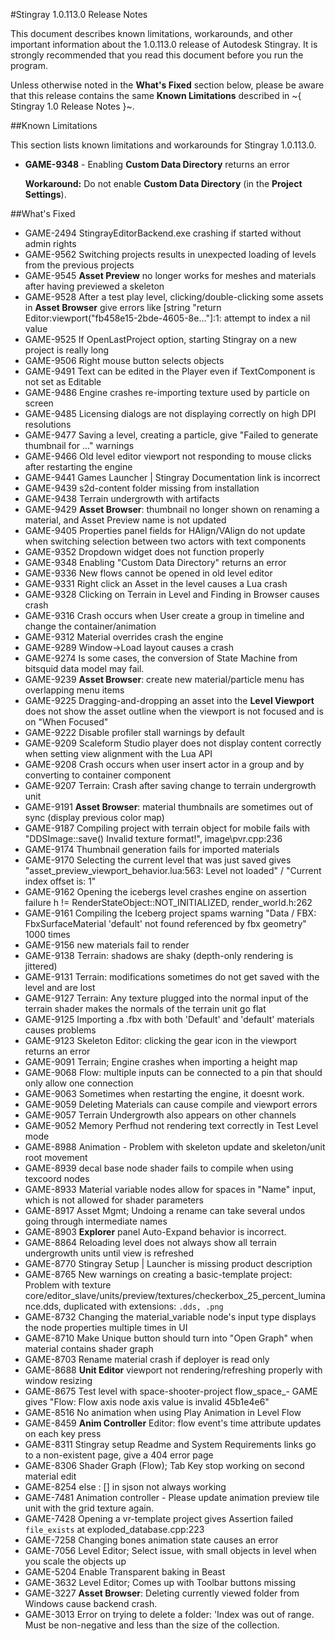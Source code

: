 #Stingray 1.0.113.0 Release Notes

This document describes known limitations, workarounds, and other important information about  the 1.0.113.0 release of Autodesk Stingray. It is strongly recommended that you read this document before you run the program.

Unless otherwise noted in the **What's Fixed** section below, please be aware that this release contains the same **Known Limitations** described in ~{ Stingray 1.0 Release Notes }~.

##Known Limitations

This section lists known limitations and workarounds for Stingray 1.0.113.0.

- **GAME-9348** - Enabling **Custom Data Directory** returns an error

	**Workaround:** Do not enable **Custom Data Directory** (in the **Project Settings**).


##What's Fixed

- GAME-2494 StingrayEditorBackend.exe crashing if started without admin rights
- GAME-9562 Switching projects results in unexpected loading of levels from the previous projects
- GAME-9545 **Asset Preview** no longer works for meshes and materials after having previewed a skeleton
- GAME-9528 After a test play level, clicking/double-clicking some assets in **Asset Browser** give errors like [string "return Editor:viewport("fb458e15-2bde-4605-8e..."]:1: attempt to index a nil value
- GAME-9525 If OpenLastProject option, starting Stingray on a new project is really long
- GAME-9506 Right mouse button selects objects
- GAME-9491 Text can be edited in the Player even if TextComponent is not set as Editable
- GAME-9486 Engine crashes re-importing texture used by particle on screen
- GAME-9485 Licensing dialogs are not displaying correctly on high DPI resolutions
- GAME-9477 Saving a level, creating a particle, give "Failed to generate thumbnail for ..." warnings
- GAME-9466 Old level editor viewport not responding to mouse clicks after restarting the engine
- GAME-9441 Games Launcher | Stingray Documentation link is incorrect
- GAME-9439 s2d-content folder missing from installation
- GAME-9438 Terrain undergrowth with artifacts
- GAME-9429 **Asset Browser**: thumbnail no longer shown on renaming a material, and Asset Preview name is not updated
- GAME-9405 Properties panel fields for HAlign/VAlign do not update when switching selection between two actors with text components
- GAME-9352 Dropdown widget does not function properly
- GAME-9348 Enabling "Custom Data Directory" returns an error
- GAME-9336 New flows cannot be opened in old level editor
- GAME-9331 Right click an Asset in the level causes a Lua crash
- GAME-9328 Clicking on Terrain in Level and Finding in Browser causes crash
- GAME-9316 Crash occurs when User create a group in timeline and change the container/animation
- GAME-9312 Material overrides crash the engine
- GAME-9289 Window->Load layout causes a crash
- GAME-9274 Is some cases, the conversion of State Machine from bitsquid data model may fail.
- GAME-9239 **Asset Browser**: create new material/particle menu has overlapping menu items
- GAME-9225 Dragging-and-dropping an asset into the **Level Viewport** does not show the asset outline when the viewport is not focused and is on "When Focused"
- GAME-9222 Disable profiler stall warnings by default
- GAME-9209 Scaleform Studio player does not display content correctly when setting view alignment with the Lua API
- GAME-9208 Crash occurs when user insert actor in a group and by converting to container component
- GAME-9207 Terrain: Crash after saving change to terrain undergrowth unit
- GAME-9191 **Asset Browser**: material thumbnails are sometimes out of sync (display previous color map)
- GAME-9187 Compiling project with terrain object for mobile fails with "DDSImage::save() Invalid texture format!", image\pvr.cpp:236
- GAME-9174 Thumbnail generation fails for imported materials
- GAME-9170 Selecting the current level that was just saved gives "asset_preview_viewport_behavior.lua:563: Level not loaded" / "Current index offset is: 1"
- GAME-9162 Opening the icebergs level crashes engine on assertion failure h != RenderStateObject::NOT_INITIALIZED, render_world.h:262
- GAME-9161 Compiling the Iceberg project spams warning "Data / FBX: FbxSurfaceMaterial 'default' not found referenced by fbx geometry" 1000 times
- GAME-9156 new materials fail to render
- GAME-9138 Terrain: shadows are shaky (depth-only rendering is jittered)
- GAME-9131 Terrain: modifications sometimes do not get saved with the level and are lost
- GAME-9127 Terrain: Any texture plugged into the normal input of the terrain shader makes the normals of the terrain unit go flat
- GAME-9125 Importing a .fbx with both 'Default' and 'default' materials causes problems
- GAME-9123 Skeleton Editor: clicking the gear icon in the viewport returns an error
- GAME-9091 Terrain; Engine crashes when importing a height map
- GAME-9068 Flow: multiple inputs can be connected to a pin that should only allow one connection
- GAME-9063 Sometimes when restarting the engine, it doesnt work.
- GAME-9059 Deleting Materials can cause compile and viewport errors
- GAME-9057 Terrain Undergrowth also appears on other channels
- GAME-9052 Memory Perfhud not rendering text correctly in Test Level mode
- GAME-8988 Animation - Problem with skeleton update and skeleton/unit root movement
- GAME-8939 decal base node shader fails to compile when using texcoord nodes
- GAME-8933 Material variable nodes allow for spaces in "Name" input, which is not allowed for shader parameters
- GAME-8917 Asset Mgmt; Undoing a rename can take several undos going through intermediate names
- GAME-8903 **Explorer** panel Auto-Expand behavior is incorrect.
- GAME-8864 Reloading level does not always show all terrain undergrowth units until view is refreshed
- GAME-8770 Stingray Setup | Launcher is missing product description
- GAME-8765 New warnings on creating a basic-template project: Problem with texture core/editor_slave/units/preview/textures/checkerbox_25_percent_luminance.dds, duplicated with extensions: `.dds, .png`
- GAME-8732 Changing the material_variable node's input type displays the node properties multiple times in UI
- GAME-8710 Make Unique button should turn into "Open Graph" when material contains shader graph
- GAME-8703 Rename material crash if deployer is read only
- GAME-8688 **Unit Editor** viewport not rendering/refreshing properly with window resizing
- GAME-8675 Test level with space-shooter-project flow_space_- GAME gives "Flow: Flow axis node axis value is invalid 45b1e4e6"
- GAME-8516 No animation when using Play Animation in Level Flow
- GAME-8459 **Anim Controller** Editor: flow event's time attribute updates on each key press
- GAME-8311 Stingray setup Readme and System Requirements links go to a non-existent page, give a 404 error page
- GAME-8306 Shader Graph (Flow); Tab Key stop working on second material edit
- GAME-8254 else : [] in sjson not always working
- GAME-7481 Animation controller - Please update animation preview tile unit with the grid texture again.
- GAME-7428 Opening a vr-template project gives Assertion failed `file_exists` at exploded_database.cpp:223
- GAME-7258 Changing bones animation state causes an error
- GAME-7056 Level Editor; Select issue, with small objects in level when you scale the objects up
- GAME-5204 Enable Transparent baking in Beast
- GAME-3632 Level Editor; Comes up with Toolbar buttons missing
- GAME-3227 **Asset Browser**: Deleting currently viewed folder from Windows cause backend crash.
- GAME-3013 Error on trying to delete a folder: 'Index was out of range. Must be non-negative and less than the size of the collection.
